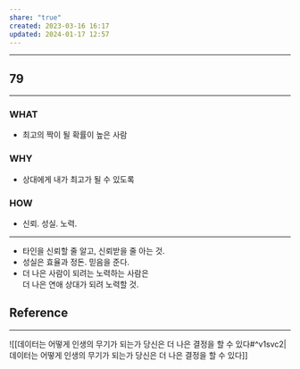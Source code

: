 ```yaml
---
share: "true"
created: 2023-03-16 16:17
updated: 2024-01-17 12:57
---
```


---
## 79
---
### WHAT
- 최고의 짝이 될 확률이 높은 사람
### WHY
- 상대에게 내가 최고가 될 수 있도록
### HOW
- 신뢰. 성실. 노력.
---
- 타인을 신뢰할 줄 알고, 신뢰받을 줄 아는 것.
- 성실은 효율과 정돈. 믿음을 준다.
- 더 나은 사람이 되려는 노력하는 사람은  
  더 나은 연애 상대가 되려 노력할 것.

## Reference
---
![[데이터는 어떻게 인생의 무기가 되는가  당신은 더 나은 결정을 할 수 있다#^v1svc2|데이터는 어떻게 인생의 무기가 되는가  당신은 더 나은 결정을 할 수 있다]]

